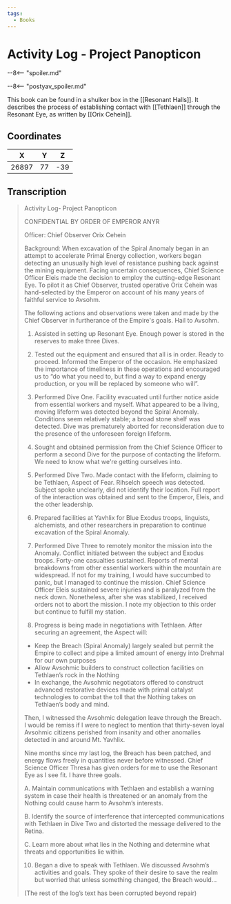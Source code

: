 ```yaml
---
tags:
  - Books
---
```

# Activity Log - Project Panopticon

--8<-- "spoiler.md"

--8<-- "postyav_spoiler.md"

This book can be found in a shulker box in the [[Resonant Halls]]. It describes the process of establishing contact with [[Tethlaen]] through the Resonant Eye, as written by [[Orix Cehein]].

## Coordinates
| **X** | **Y** | **Z** |
| :---: | :---: | :---: |
| 26897 |  77   |  -39  |

## Transcription
> Activity Log- Project Panopticon
>
> CONFIDENTIAL BY ORDER OF EMPEROR ANYR
>
> Officer: Chief Observer Orix Cehein
>
> Background: When excavation of the Spiral Anomaly began in an attempt to accelerate Primal Energy collection, workers began detecting an unusually high level of resistance pushing back against the mining equipment. Facing uncertain consequences, Chief Science Officer Eleis made the decision to employ the cutting-edge Resonant Eye. To pilot it as Chief Observer, trusted operative Orix Cehein was hand-selected by the Emperor on account of his many years of faithful service to Avsohm.
>
> The following actions and observations were taken and made by the Chief Observer in furtherance of the Empire's goals. Hail to Avsohm.
>
> 1. Assisted in setting up Resonant Eye. Enough power is stored in the reserves to make three Dives.
>
> 2. Tested out the equipment and ensured that all is in order. Ready to proceed.
> Informed the Emperor of the occasion. He emphasized the importance of timeliness in these operations and encouraged us to “do what you need to, but find a way to expand energy production, or you will be replaced by someone who will”.
>
> 3. Performed Dive One. Facility evacuated until further notice aside from essential workers and myself. What appeared to be a living, moving lifeform was detected beyond the Spiral Anomaly. Conditions seem relatively stable; a broad stone shelf was detected. Dive was prematurely aborted for reconsideration due to the presence of the unforeseen foreign lifeform.
>
> 4. Sought and obtained permission from the Chief Science Officer to perform a second Dive for the purpose of contacting the lifeform. We need to know what we're getting ourselves into.
>
> 5. Performed Dive Two. Made contact with the lifeform, claiming to be Tethlaen, Aspect of Fear. Rihselch speech was detected. Subject spoke unclearly, did not identify their location. Full report of the interaction was obtained and sent to the Emperor, Eleis, and the other leadership.
>
> 6. Prepared facilities at Yavhlix for Blue Exodus troops, linguists, alchemists, and other researchers in preparation to continue excavation of the Spiral Anomaly.
>
> 7. Performed Dive Three to remotely monitor the mission into the Anomaly. Conflict initiated between the subject and Exodus troops. Forty-one casualties sustained. Reports of mental breakdowns from other essential workers within the mountain are widespread. If not for my training, I would have succumbed to panic, but I managed to continue the mission. Chief Science Officer Eleis sustained severe injuries and is paralyzed from the neck down. Nonetheless, after she was stabilized, I received orders not to abort the mission. I note my objection to this order but continue to fulfill my station.
>
> 8. Progress is being made in negotiations with Tethlaen. After securing an agreement, the Aspect will:
> - Keep the Breach (Spiral Anomaly) largely sealed but permit the Empire to collect and pipe a limited amount of energy into Drehmal for our own purposes
> - Allow Avsohmic builders to construct collection facilities on Tethlaen’s rock in the Nothing
> - In exchange, the Avsohmic negotiators offered to construct advanced restorative devices made with primal catalyst technologies to combat the toll that the Nothing takes on Tethlaen’s body and mind.
>
> Then, I witnessed the Avsohmic delegation leave through the Breach. I would be remiss if I were to neglect to mention that thirty-seven loyal Avsohmic citizens perished from insanity and other anomalies detected in and around Mt. Yavhlix.
>
> Nine months since my last log, the Breach has been patched, and energy flows freely in quantities never before witnessed. Chief Science Officer Thresa has given orders for me to use the Resonant Eye as I see fit. I have three goals.
>
> A. Maintain communications with Tethlaen and establish a warning system in case their health is threatened or an anomaly from the Nothing could cause harm to Avsohm’s interests.
>
> B. Identify the source of interference that intercepted communications with Tethlaen in Dive Two and distorted the message delivered to the Retina.
>
> C. Learn more about what lies in the Nothing and determine what threats and opportunities lie within.
>
> 10.   Began a dive to speak with Tethlaen. We discussed Avsohm’s activities and goals. They spoke of their desire to save the realm but worried that unless something changed, the Breach would...
>
> (The rest of the log’s text has been corrupted beyond repair)

